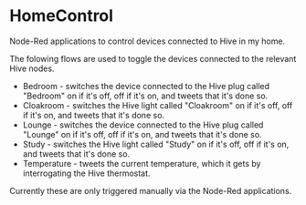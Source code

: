 # HomeControl
Node-Red applications to control devices connected to Hive in my home.

The folowing flows are used to toggle the devices connected to the relevant Hive nodes.
* Bedroom - switches the device connected to the Hive plug called "Bedroom" on if it's off, off if it's on, and tweets that it's done so.
* Cloakroom - switches the Hive light called "Cloakroom" on if it's off, off if it's on, and tweets that it's done so.
* Lounge - switches the device connected to the Hive plug called "Lounge" on if it's off, off if it's on, and tweets that it's done so.
* Study - switches the Hive light called "Study" on if it's off, off if it's on, and tweets that it's done so.
* Temperature - tweets the current temperature, which it gets by interrogating the Hive thermostat.

Currently these are only triggered manually via the Node-Red applications.
